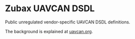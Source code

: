 # Zubax UAVCAN DSDL

Public unregulated vendor-specific UAVCAN DSDL definitions.

The background is explained at [uavcan.org](https://uavcan.org).
